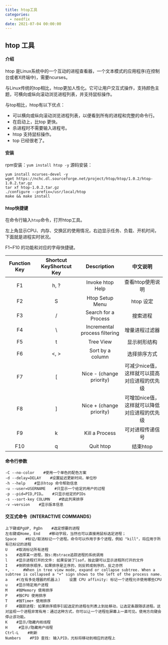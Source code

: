 ```yaml
---
title: htop工具
categories:
  - needfix
date: 2021-07-04 00:00:00
---
```

## htop 工具

#### 介绍
htop 是Linux系统中的一个互动的进程查看器，一个文本模式的应用程序(在控制台或者X终端中)，需要ncurses。

与Linux传统的top相比，htop更加人性化。它可让用户交互式操作，支持颜色主题，可横向或纵向滚动浏览进程列表，并支持鼠标操作。

与top相比，htop有以下优点：

* 可以横向或纵向滚动浏览进程列表，以便看到所有的进程和完整的命令行。
* 在启动上，比top 更快。
* 杀进程时不需要输入进程号。
* htop 支持鼠标操作。
* top 已经很老了。

#### 安装
rpm安装：`yum install htop -y`
源码安装：
```shell
yum install ncurses-devel -y
wget https://nchc.dl.sourceforge.net/project/htop/htop/1.0.2/htop-1.0.2.tar.gz
tar xf htop-1.0.2.tar.gz
./configure --prefix=/usr/local/htop
make && make install
```

#### htop快捷键
在命令行输入`htop`命令，打开htop工具。

左上角显示CPU、内存、交换区的使用情况，右边显示任务、负载、开机时间，下面就是进程实时状况。

F1~F10 的功能和对应的字母快捷键。

| Function Key | Shortcut KeyShortcut Key |          Description          |           中文说明           |
| :----------: | :----------------------: | :---------------------------: | :----------------------: |
|      F1      |           h, ?           |       Invoke htop Help        |        查看htop使用说明        |
|      F2      |            S             |        Htop Setup Menu        |         htop 设定          |
|      F3      |            /             |     Search for a Process      |           搜索进程           |
|      F4      |            \             | Incremental process filtering |         增量进程过滤器          |
|      F5      |            t             |           Tree View           |          显示树形结构          |
|      F6      |           <, >           |       Sort by a column        |          选择排序方式          |
|      F7      |            [             |   Nice - (change priority)    | 可减少nice值，这样就可以提高对应进程的优先级 |
|      F8      |            ]             |   Nice + (change priority)    | 可增加nice值，这样就可以降低对应进程的优先级 |
|      F9      |            k             |        Kill a Process         |         可对进程传递信号         |
|     F10      |            q             |           Quit htop           |          结束htop          |

#### 命令行参数

```shell
-C --no-color    #使用一个单色的配色方案
-d --delay=DELAY    #设置延迟更新时间，单位秒
-h --help    #显示htop 命令帮助信息
-u --user=USERNAME    #只显示一个给定的用户的过程
-p --pid=PID,PID…    #只显示给定的PIDs
-s --sort-key COLUMN    #依此列来排序
-v –version    #显示版本信息
```

#### 交互式命令（INTERACTIVE COMMANDS）

```shell
上下键或PgUP, PgDn    #选定想要的进程
左右键或Home, End    #移动字段，当然也可以直接用鼠标选定进程；
Space    #标记/取消标记一个进程。命令可以作用于多个进程，例如 "kill"，将应用于所有已标记的进程
U    #取消标记所有进程
s    #选择某一进程，按s:用strace追踪进程的系统调用
l    #显示进程打开的文件: 如果安装了lsof，按此键可以显示进程所打开的文件
I    #倒转排序顺序，如果排序是正序的，则反转成倒序的，反之亦然
+, -    #When in tree view mode, expand or collapse subtree. When a subtree is collapsed a "+" sign shows to the left of the process name.
a    #(在有多处理器的机器上)    设置 CPU affinity: 标记一个进程允许使用哪些CPU
u    #显示特定用户进程
M    #按Memory 使用排序
P    #按CPU 使用排序
T    #按Time+ 使用排序
F    #跟踪进程: 如果排序顺序引起选定的进程在列表上到处移动，让选定条跟随该进程。这对监视一个进程非常有用：通过这种方式，你可以让一个进程在屏幕上一直可见。使用方向键会停止该功能。
K    #显示/隐藏内核线程
H     #显示/隐藏用户线程
Ctrl-L    #刷新
Numbers    #PID 查找: 输入PID，光标将移动到相应的进程上
```